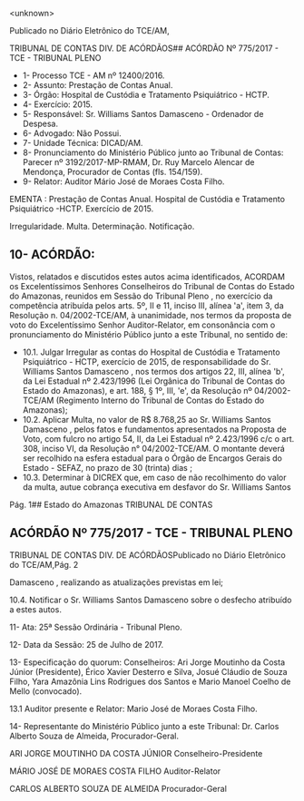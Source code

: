 &lt;unknown&gt;

Publicado  no  Diário Eletrônico do TCE/AM,

TRIBUNAL DE CONTAS DIV. DE  ACÓRDÃOS## ACÓRDÃO Nº 775/2017 - TCE - TRIBUNAL PLENO

- 1- Processo TCE - AM nº 12400/2016.
- 2- Assunto: Prestação de Contas Anual.
- 3- Órgão: Hospital de Custódia e Tratamento Psiquiátrico - HCTP.
- 4- Exercício: 2015.
- 5- Responsável: Sr. Williams Santos Damasceno - Ordenador de Despesa.
- 6- Advogado: Não Possui.
- 7- Unidade Técnica: DICAD/AM.
- 8- Pronunciamento  do Ministério  Público  junto  ao Tribunal  de Contas: Parecer  nº 3192/2017-MP-RMAM, Dr. Ruy Marcelo Alencar de Mendonça, Procurador de Contas (fls. 154/159).
- 9- Relator: Auditor Mário José de Moraes Costa Filho.

EMENTA :  Prestação de Contas  Anual.  Hospital de Custódia e Tratamento Psiquiátrico -HCTP. Exercício de 2015.

Irregularidade. Multa. Determinação. Notificação.

## 10-  ACÓRDÃO:

Vistos, relatados e discutidos estes autos acima identificados, ACORDAM os Excelentíssimos Senhores Conselheiros do Tribunal de Contas do Estado do Amazonas, reunidos em Sessão do Tribunal Pleno , no exercício da competência atribuída pelos arts. 5º, II e 11, inciso III, alínea 'a', item 3, da Resolução n. 04/2002-TCE/AM, à unanimidade, nos termos da proposta de voto do Excelentíssimo  Senhor Auditor-Relator, em consonância com  o  pronunciamento  do  Ministério  Público  junto  a  este  Tribunal,  no sentido de:

- 10.1. Julgar  Irregular as  contas  do  Hospital  de  Custódia  e  Tratamento Psiquiátrico  -  HCTP,  exercício  de  2015,  de  responsabilidade  do Sr. Williams  Santos  Damasceno ,  nos  termos  dos  artigos  22,  III,  alínea 'b', da Lei Estadual nº 2.423/1996 (Lei Orgânica do Tribunal de Contas do  Estado  do  Amazonas),  e  art.  188,  §  1º,  III,  'e',  da  Resolução  nº 04/2002-TCE/AM (Regimento Interno do Tribunal de Contas do Estado do Amazonas);
- 10.2. Aplicar  Multa, no  valor  de R$  8.768,25 ao Sr.  Williams  Santos Damasceno , pelos fatos e fundamentos apresentados na Proposta de Voto, com fulcro no artigo 54, II, da Lei Estadual nº 2.423/1996 c/c o art. 308, inciso VI, da Resolução n° 04/2002-TCE/AM. O montante deverá ser recolhido na esfera estadual para o Órgão de Encargos Gerais do Estado - SEFAZ, no prazo de 30 (trinta) dias ;
- 10.3. Determinar à DICREX que, em caso de não recolhimento do valor da multa, autue cobrança executiva em desfavor do Sr. Williams Santos

Pág. 1## Estado do Amazonas TRIBUNAL DE CONTAS

## ACÓRDÃO Nº 775/2017 - TCE - TRIBUNAL PLENO

TRIBUNAL DE CONTAS DIV. DE  ACÓRDÃOSPublicado  no  Diário Eletrônico do TCE/AM,Pág. 2

Damasceno , realizando as atualizações previstas em lei;

10.4. Notificar o Sr. Williams  Santos  Damasceno sobre  o desfecho atribuído a estes autos.

11-  Ata: 25ª Sessão Ordinária - Tribunal Pleno.

12-  Data da Sessão: 25 de Julho de 2017.

13-  Especificação  do  quorum: Conselheiros: Ari Jorge  Moutinho  da  Costa  Júnior (Presidente),  Érico  Xavier  Desterro  e  Silva,  Josué  Cláudio  de  Souza  Filho,  Yara Amazônia Lins Rodrigues dos Santos e Mario Manoel Coelho de Mello (convocado).

13.1  Auditor presente e Relator: Mario José de Moraes Costa Filho.

14-  Representante  do  Ministério  Público  junto  a  este Tribunal: Dr. Carlos  Alberto Souza de Almeida, Procurador-Geral.

ARI JORGE MOUTINHO DA COSTA JÚNIOR Conselheiro-Presidente

MÁRIO JOSÉ DE MORAES COSTA FILHO Auditor-Relator

CARLOS ALBERTO SOUZA DE ALMEIDA Procurador-Geral